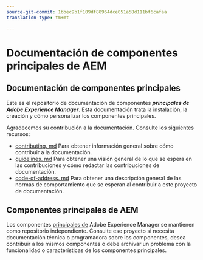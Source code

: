 ```yaml
---
source-git-commit: 1bbec9b1f109df88964dce051a58d111bf6cafaa
translation-type: tm+mt

---
```

# Documentación de componentes principales de AEM

## Documentación de componentes principales

Este es el repositorio de documentación de componentes ***principales de Adobe Experience Manager***. Esta documentación trata la instalación, la creación y cómo personalizar los componentes principales.

Agradecemos su contribución a la documentación. Consulte los siguientes recursos:

* [contributing. md](contributing.md) Para obtener información general sobre cómo contribuir a la documentación.
* [guidelines. md](guidelines.md) Para obtener una visión general de lo que se espera en las contribuciones y cómo redactar las contribuciones de documentación.
* [code-of-address. md](code-of-conduct.md) Para obtener una descripción general de las normas de comportamiento que se esperan al contribuir a este proyecto de documentación.

## Componentes principales de AEM

Los componentes [principales de](https://github.com/adobe/aem-core-wcm-components) Adobe Experience Manager se mantienen como repositorio independiente. Consulte ese proyecto si necesita documentación técnica o programadora sobre los componentes, desea contribuir a los mismos componentes o debe archivar un problema con la funcionalidad o características de los componentes principales.